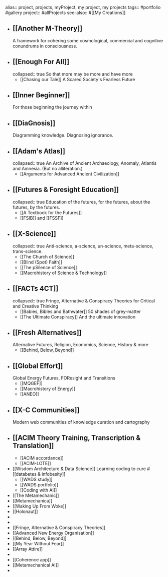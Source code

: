 alias:: project, projects, myProject, my project, my projects
tags:: #portfolio #gallery 
project:: #allProjects
see-also:: #[[My Creations]]

- ## [[Another M-Theory]]
  A framework for cohering some cosmological, commercial and cognitive conundrums in consciousness.
- ## [[Enough For All]]
  collapsed:: true
  So that more may be more and have more
	- [[Chasing our Tale]]
	  A Scared Society's Fearless Future
- ## [[Inner Beginner]]
  For those beginning the journey within
- ## [[DiaGnosis]]
  Diagramming knowledge. Diagnosing ignorance.
- ## [[Adam's Atlas]]
  collapsed:: true
  An Archive of Ancient Archaeology, Anomaly, Atlantis and Amnesia. (But no alliteration.)
	- [[Arguments for Advanced Ancient Civilization]]
- ## [[Futures & Foresight Education]]
  collapsed:: true
  Education of the futures, for the futures, about the futures, by the futures.
	- [[A Textbook for the Futures]]
	- [[FSIB]] and [[FSSF]]
- ## [[X-Science]]
  collapsed:: true
  Anti-science, a-science, un-science, meta-science, trans-science.
	- [[The Church of Science]]
	- [[Blind (Spot) Faith]]
	- [[The pSilence of Science]]
	- [[Macrohistory of Science & Technology]]
- ## [[FACTs 4CT]] 
  collapsed:: true
  Fringe, Alternative & Conspiracy Theories for Critical and Creative Thinking
	- [[Babies, Bibles and Bathwater]]
	  50 shades of grey-matter
	- [[The Ultimate Conspiracy]]
	  And the ultimate innovation
- ## [[Fresh Alternatives]]
  Alternative Futures, Religion, Economics, Science, History & more
	- [[Behind, Below, Beyond]]
- ## [[Global Effort]]
  Global Energy Futures, FOResight and Transitions
	- [[MQGEF]]
	- [[Macrohistory of Energy]]
	- [[ANEO]]
- ## [[X-C Communities]]
  Modern web communities of knowledge curation and cartography
- ## [[ACIM Theory Training, Transcription & Translation]]
	- [[ACIM accordance]]
	- [[ACIM-LOTE]]
- [[Wisdom Architecture & Data Science]]
  Learning coding to cure #[[databetes & infobesity]]
	- [[WADS study]]
	- [[WADS portfolio]]
	- [[Coding with AI]]
- [[The Metamechanic]]
- [[Metamechanica]]
- [[Waking Up From Woke]]
- [[Holonaut]]
-
-
- [[Fringe, Alternative & Conspiracy Theories]]
- [[Advanced New Energy Organisation]]
- [[Behind, Below, Beyond]]
- [[My Year Without Fear]]
- [[Array Attire]]
-
- [[Coherence app]]
- [[Metamechanical AI]]
-